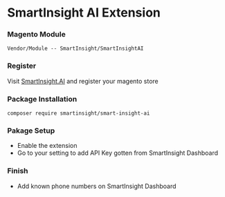 # SmartInsight AI Extension

### Magento Module
```
Vendor/Module -- SmartInsight/SmartInsightAI
```

### Register
Visit [SmartInsight.AI](https://smartinsight.ai) and register your magento store

### Package Installation

```
composer require smartinsight/smart-insight-ai
```

### Pakage Setup
- Enable the extension
- Go to your setting to add API Key gotten from SmartInsight Dashboard


### Finish
- Add known phone numbers on SmartInsight Dashboard
